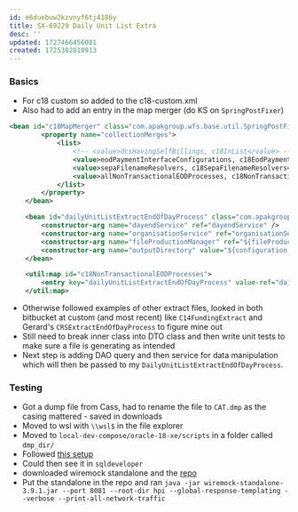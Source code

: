 ```yaml
---
id: e6duebuw2kzvnyf6tj4186y
title: SX-69229 Daily Unit List Extra
desc: ''
updated: 1727466456081
created: 1725382810913
---
```

### Basics
- For c18 custom so added to the c18-custom.xml
- Also had to add an entry in the map merger (do KS on `SpringPostFixer`)

```xml
<bean id="c18MapMerger" class="com.apakgroup.wfs.base.util.SpringPostFixer">
		<property name="collectionMerges">
			<list>
				<!-- <value>dcsHavingSelfBillings, c18InList</value> -->
				<value>eodPaymentInterfaceConfigurations, c18EodPaymentInterfaceConfigurations</value>
				<value>sepaFilenameResolvers, c18SepaFilenameResolvers</value>
				<value>allNonTransactionalEODProcesses, c18NonTransactionalEODProcesses</value>
			</list>
		</property>
	</bean>

	<bean id="dailyUnitListExtractEndOfDayProcess" class="com.apakgroup.wfs.customer.c18.batch.DailyUnitListExtractEndOfDayProcess" parent="dayEndProcess">
		<constructor-arg name="dayendService" ref="dayendService" />
		<constructor-arg name="organisationService" ref="organisationService" />
		<constructor-arg name="fileProductionManager" ref="${fileProductionManagerImpl}" />
		<constructor-arg name="outputDirectory" value="${configuration.root.output.dir}" />
	</bean>

	<util:map id="c18NonTransactionalEODProcesses">
		<entry key="dailyUnitListExtractEndOfDayProcess" value-ref="dailyUnitListExtractEndOfDayProcess" />
	</util:map>
```

- Otherwise followed examples of other extract files, looked in both bitbucket at custom (and most recent) like `C14FundingExtract` and Gerard's `CRSExtractEndOfDayProcess` to figure mine out
- Still need to break inner class into DTO class and then write unit tests to make sure a file is generating as intended
- Next step is adding DAO query and then service for data manipulation which will then be passed to my `DailyUnitListExtractEndOfDayProcess`.

### Testing
- Got a dump file from Cass, had to rename the file to `CAT.dmp` as the casing mattered - saved in downloads
- Moved to wsl with `\\wsl$` in the file explorer
- Moved to `local-dev-compose/oracle-18-xe/scripts` in a folder called `dmp_dir/` 
- Followed [this setup](https://sf-wiki.atlassian.net/wiki/spaces/WIKI/pages/41223462)
- Could then see it in `sqldeveloper`
- downloaded wiremock standalone and the [repo](https://bitbucket.apak.delivery/projects/WM/repos/wiremocks/browse)
- Put the standalone in the repo and ran `java -jar wiremock-standalone-3.9.1.jar --port 8081 --root-dir hpi --global-response-templating --verbose --print-all-network-traffic`